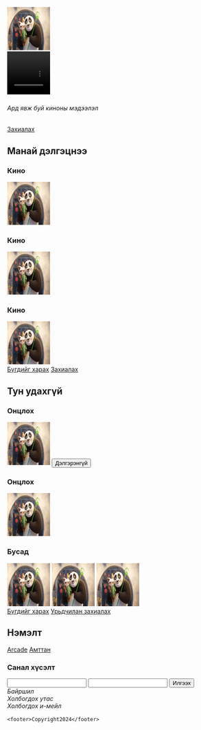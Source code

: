  <!DOCTYPE html>
<html lang="en">
<head>
    <meta charset="UTF-8">
    <meta name="viewport" content="width=device-width, initial-scale=1.0">
    <title>Document</title>
</head>
<body>
    <nav>
        <img src="download.jpg" alt="" style="width: 100px;
        height: 100px">
        <a href="index.html"></a>
        <a href="index.html"></a>
        <a href="index.html"></a>
        <a href="index.html"></a>
    </nav>
<section>
    <video src="download.jpg" style="width: 100px;
    height: 100px"></video>
    <h6>Ард явж буй киноны мэдээлэл</h6>
    <a href="index.html">Захиалах</a>
</section>
<section>
    <h2>Манай дэлгэцнээ</h2>
    <article> <h3>Кино</h3><img src="download.jpg" alt="" style="width: 100px;
        height: 100px"></article>
    <article> <h3>Кино</h3><img src="download.jpg" alt="" style="width: 100px;
        height: 100px"></article>
    <article> <h3>Кино</h3><img src="download.jpg" alt="" style="width: 100px;
        height: 100px"></article>
    <a href="index.html">Бүгдийг харах</a>
    <a href="index.html">Захиалах</a>
</section>
<section>
    <h2>Тун удахгүй</h2>
    <article > <h3>Онцлох</h3>
        <img src="download.jpg" alt="" style="width: 100px;
        height: 100px">
        <button>Дэлгэрэнгүй</button>
    </article>
    <article> <h3>Онцлох</h3><img src="download.jpg" alt="" style="width: 100px;
        height: 100px"></article>
    <article>
        <h3>Бусад</h3>
    <img src="download.jpg" alt="" style="width: 100px;
    height: 100px">
    <img src="download.jpg" alt="" style="width: 100px;
    height: 100px">
    <img src="download.jpg" alt="" style="width: 100px;
    height: 100px"></article>
    <a href="index.html">Бүгдийг харах</a>
    <a href="index.html">Урьдчилан захиалах</a>
</section>
<section>
    <h2>Нэмэлт</h2>
    <a href="index.html">Arcade</a>
    <a href="index.html">Амттан</a>
    <article>
        <h3>Санал хүсэлт</h3>
        <label for="text"><input type="text"></label>
        <label for="email"><input type="email"></label>
        <button>Илгээх</button>
    </article>
    <address>
    Байршил <br>
    Холбогдох утас <br>
    Холбогдох и-мейл
    </address>

        
  
    <footer>Copyright2024</footer>
</section>
</body>
</html>

